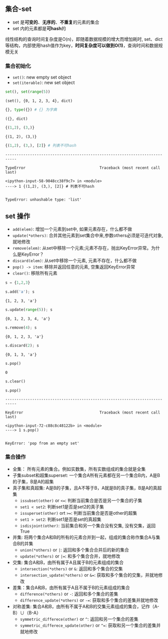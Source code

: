 ## 集合-set

- set 是**可变的**、**无序的**、**不重复**的元素的集合
- set 内的元素都是**可hash**的

线性结构的查询时间复杂度是O(n)，即随着数据规模的增大而增加耗时, set、dict等结构，内部使用hash值作为key，**时间复杂度可以做到O(1)**，查询时间和数据规模无关

### 集合初始化

- `set()`: new empty set object
- `set(iterable)`: new set object


```python
set(), set(range(5))
```




    (set(), {0, 1, 2, 3, 4}, dict)




```python
{}, type({}) # {} 为字典
```




    ({}, dict)




```python
{(1,2), (3,)}
```




    {(1, 2), (3,)}




```python
{(1,2), (3,), [2]} # 列表不可hash
```


    ---------------------------------------------------------------------------

    TypeError                                 Traceback (most recent call last)

    <ipython-input-58-9048cc38f9c7> in <module>
    ----> 1 {(1,2), (3,), [2]} # 列表不可hash
    

    TypeError: unhashable type: 'list'


## set 操作

- `add(elem)`: 增加一个元素到set中, 如果元素存在，什么都不做
- `update(*others)`: 合并其他元素到set集合中来,参数others必须是可迭代对象,就地修改
- `remove(elem)`: 从set中移除一个元素;元素不存在，抛出KeyError异常。为什么是KeyError？
- `discard(elem)`: 从set中移除一个元素, 元素不存在，什么都不做
- `pop() -> item`: 移除并返回任意的元素, 空集返回KeyError异常
- `clear()`: 移除所有元素


```python
s = {1,2,3}
```


```python
s.add('a'); s 
```




    {1, 2, 3, 'a'}




```python
s.update(range(5)); s
```




    {0, 1, 2, 3, 4, 'a'}




```python
s.remove(4); s  
```




    {0, 1, 2, 3, 'a'}




```python
s.discard(2); s
```




    {0, 1, 3, 'a'}




```python
s.pop()
```




    0




```python
s.clear()
```


```python
s.pop()
```


    ---------------------------------------------------------------------------

    KeyError                                  Traceback (most recent call last)

    <ipython-input-72-c88c8c48122b> in <module>
    ----> 1 s.pop()
    

    KeyError: 'pop from an empty set'


### 集合操作

- 全集： 所有元素的集合。例如实数集，所有实数组成的集合就是全集
- 子集subset和超集superset: 一个集合A所有元素都在另一个集合B内，A是B的子集，B是A的超集
- 真子集和真超集: A是B的子集，且A不等于B，A就是B的真子集，B是A的真超集
    - `issubset(other)` or `<=`:  判断当前集合是否是另一个集合的子集
    - `set1 < set2`: 判断set1是否是set2的真子集
    - `issuperset(other)` ort `>=`: 判断当前集合是否是other的超集
    - `set1 > set2`: 判断set1是否是set的真超集
    - `isdisjoint(other)`: 当前集合和另一个集合没有交集, 没有交集，返回True
- 并集: 将两个集合A和B的所有的元素合并到一起，组成的集合称作集合A与集合B的并集
    - `union(*others)` or `|`: 返回和多个集合合并后的新的集合
    - `update(*others)` or `|=`: 和多个集合合并，就地修改
- 交集: 集合A和B，由所有属于A且属于B的元素组成的集合
    - `intersection(*others)` or `&`: 返回和多个集合的交集
    - `intersection_update(*others)` or `&=`: 获取和多个集合的交集，并就地修改
- 差集：集合A和B，由所有属于A且不属于B的元素组成的集合
    - `difference(*others)` or `-`:  返回和多个集合的差集
    - `difference_update(*others)` or `-=`: 获取和多个集合的差集并就地修改
- 对称差集: 集合A和B，由所有不属于A和B的交集元素组成的集合，记作（A-B）∪（B-A）
    - `symmetric_differece(other)` or `^`: 返回和另一个集合的差集
    - `symmetric_differece_update(other)` or `^=`: 获取和另一个集合的差集并就地修改

